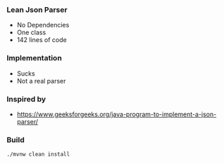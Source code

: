 ### Lean Json Parser

* No Dependencies
* One class
* 142 lines of code

### Implementation

* Sucks
* Not a real parser

### Inspired by

* https://www.geeksforgeeks.org/java-program-to-implement-a-json-parser/

### Build 
```bash
./mvnw clean install 
```
